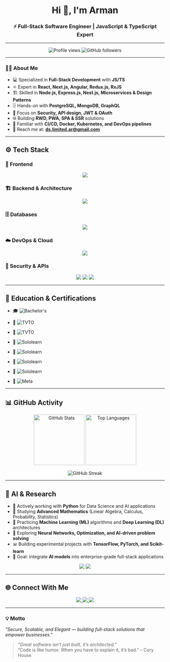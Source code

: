 <!-- Profile README -->

<h1 align="center">Hi 👋, I'm Arman</h1>
<h3 align="center">⚡ Full-Stack Software Engineer | JavaScript & TypeScript Expert</h3>

---

<p align="center">
  <img src="https://komarev.com/ghpvc/?username=ds-index&label=Profile%20Views&color=0e75b6&style=flat" alt="Profile views" />
  <img src="https://img.shields.io/github/followers/ds-index?label=Followers&style=social" alt="GitHub followers"/>
</p>

---

### 🧑‍💻 About Me
- 💻 Specialized in **Full-Stack Development** with **JS/TS**  
- ⚛️ Expert in **React, Next.js, Angular, Redux.js, RxJS**  
- 🏗️ Skilled in **Node.js, Express.js, Nest.js, Microservices & Design Patterns**  
- 🗄️ Hands-on with **PostgreSQL, MongoDB, GraphQL**  
- 🔐 Focus on **Security, API design, JWT & OAuth**  
- 🌐 Building **RWD, PWA, SPA & SSR** solutions  
- 🚀 Familiar with **CI/CD, Docker, Kubernetes, and DevOps pipelines**  
- 📧 Reach me at: **ds.limited.ar@gmail.com**  

---

## ⚙️ Tech Stack

### 🎨 Frontend  
<p align="center">
  <img src="https://skillicons.dev/icons?i=js,ts,react,next,redux,angular,rxjs,sass" />
</p>

### 🏗️ Backend & Architecture  
<p align="center">
  <img src="https://skillicons.dev/icons?i=nodejs,express,nestjs,graphql" />
</p>

### 🗄️ Databases  
<p align="center">
  <img src="https://skillicons.dev/icons?i=postgres,mongodb" />
</p>

### ☁️ DevOps & Cloud  
<p align="center">
  <img src="https://skillicons.dev/icons?i=docker,kubernetes,githubactions" />
</p>

### 🔐 Security & APIs  
<p align="center">
  <img src="https://img.shields.io/badge/API%20Design-0A0A0A?style=for-the-badge&logo=swagger&logoColor=white"/>
  <img src="https://img.shields.io/badge/JWT-000000?style=for-the-badge&logo=jsonwebtokens&logoColor=white"/>
  <img src="https://img.shields.io/badge/OAuth-4285F4?style=for-the-badge&logo=google&logoColor=white"/>
</p>

---

## 🏅 Education & Certifications  

- 🎓 ![Bachelor's](https://img.shields.io/badge/Bachelor%20Degree-Computer%20Engineering-2E86C1?style=for-the-badge&logo=graduationcap&logoColor=white)  

- 📜 ![TVTO](https://img.shields.io/badge/TVTO-JavaScript%20%2F%20HTML%20%2F%20CSS-28B463?style=for-the-badge&logo=w3c&logoColor=white)  
- 📜 ![TVTO](https://img.shields.io/badge/TVTO-C%23%20.NET-884EA0?style=for-the-badge&logo=dotnet&logoColor=white)  

- 📜 ![Sololearn](https://img.shields.io/badge/SoloLearn-JavaScript-F39C12?style=for-the-badge&logo=javascript&logoColor=white)  
- 📜 ![Sololearn](https://img.shields.io/badge/SoloLearn-C%23%20.NET-512BD4?style=for-the-badge&logo=dotnet&logoColor=white)  
- 📜 ![Sololearn](https://img.shields.io/badge/SoloLearn-Angular-DD0031?style=for-the-badge&logo=angular&logoColor=white)  
- 📜 ![Sololearn](https://img.shields.io/badge/SoloLearn-Python-3776AB?style=for-the-badge&logo=python&logoColor=white)  

- 📜 ![Meta](https://img.shields.io/badge/Meta-React-61DAFB?style=for-the-badge&logo=react&logoColor=black)  

---

## 📊 GitHub Activity  

<p align="center">
  <img src="https://github-readme-stats.vercel.app/api?username=ds-index&show_icons=true&theme=radical" alt="GitHub Stats" height="160"/>
  <img src="https://github-readme-stats.vercel.app/api/top-langs/?username=ds-index&layout=compact&theme=radical" alt="Top Languages" height="160"/>
</p>

<p align="center">
  <img src="https://github-readme-streak-stats.herokuapp.com/?user=ds-index&theme=radical" alt="GitHub Streak"/>
</p>

---

## 🧠 AI & Research  

- 🐍 Actively working with **Python** for Data Science and AI applications  
- 📘 Studying **Advanced Mathematics** (Linear Algebra, Calculus, Probability, Statistics)  
- 🤖 Practicing **Machine Learning (ML)** algorithms and **Deep Learning (DL)** architectures  
- 🧩 Exploring **Neural Networks, Optimization, and AI-driven problem solving**  
- 📊 Building experimental projects with **TensorFlow, PyTorch, and Scikit-learn**  
- 🎯 Goal: integrate **AI models** into enterprise-grade full-stack applications  

<p align="center">
  <img src="https://skillicons.dev/icons?i=python,tensorflow,pytorch" />
  <img src="https://img.shields.io/badge/ML%20%26%20DL-Advanced%20Learning-blueviolet?style=for-the-badge&logo=ai" />
</p>


---

## 🌐 Connect With Me
<p align="center">
  <a href="https://github.com/ds-index" target="_blank">
    <img src="https://img.shields.io/badge/GitHub-100000?style=for-the-badge&logo=github&logoColor=white"/>
  </a>
  <a href="https://www.linkedin.com/in/arman-ds-b3b967291" target="_blank">
    <img src="https://img.shields.io/badge/LinkedIn-0A66C2?style=for-the-badge&logo=linkedin&logoColor=white"/>
  </a>
  <a href="mailto:ds.limited.ar@gmail.com">
    <img src="https://img.shields.io/badge/Email-D14836?style=for-the-badge&logo=gmail&logoColor=white"/>
  </a>
</p>

---

### 💡 Motto
*"Secure, Scalable, and Elegant — building full-stack solutions that empower businesses."*  
> *"Great software isn’t just built, it’s architected."*  
> “Code is like humor. When you have to explain it, it’s bad.” – Cory House
